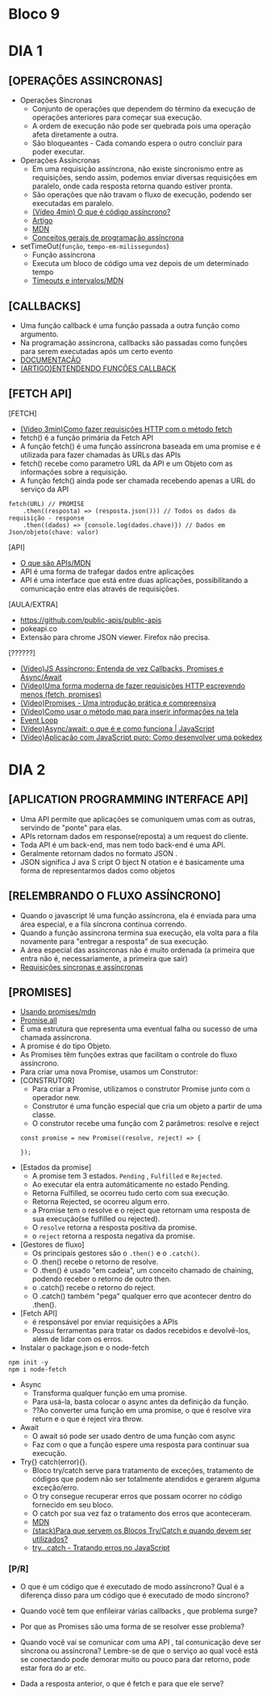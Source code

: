 # Bloco 9
# DIA 1
## [OPERAÇÕES ASSINCRONAS]
- Operações Síncronas
    - Conjunto de operações que dependem do término da execução de operações anteriores para começar sua execução.
    - A ordem de execução não pode ser quebrada pois uma operação afeta diretamente a outra.
    - São bloqueantes - Cada comando espera o outro concluir para poder executar.
- Operações Assíncronas
    - Em uma requisição assíncrona, não existe sincronismo entre as requisições, sendo assim, podemos enviar diversas requisições em paralelo, onde cada resposta retorna quando estiver pronta.
    - São operações que não travam o fluxo de execução, podendo ser executadas em paralelo.
    - [(Vídeo 4min) O que é código assíncrono?](https://www.youtube.com/watch?v=tVYTqsqZHZY)
    - [Artigo](https://giuliana-bezerra.medium.com/operacoes-assincronas-javascript-promises-ae7553ad62b8)
    - [MDN](https://developer.mozilla.org/pt-BR/docs/Learn/JavaScript/Asynchronous)
    - [Conceitos gerais de programação assíncrona](https://developer.mozilla.org/pt-BR/docs/Learn/JavaScript/Asynchronous/Concepts)
- setTimeOut(`função`, `tempo-em-milissegundos`)
    - Função assíncrona
    - Executa um bloco de código uma vez depois de um determinado tempo
    - [Timeouts e intervalos/MDN](https://developer.mozilla.org/pt-BR/docs/Learn/JavaScript/Asynchronous/Timeouts_and_intervals)
## [CALLBACKS]
- Uma função callback é uma função passada a outra função como argumento.
- Na programação assíncrona, callbacks são passadas como funções para serem executadas após um certo evento
- [DOCUMENTAÇÃO](https://developer.mozilla.org/pt-BR/docs/Glossary/Callback_function)
- [(ARTIGO)ENTENDENDO FUNÇÕES CALLBACK](https://medium.com/totvsdevelopers/entendendo-fun%C3%A7%C3%B5es-callback-em-javascript-7b500dc7fa22)

## [FETCH API]
[FETCH]
- [(Vídeo 3min)Como fazer requisições HTTP com o método fetch](https://www.youtube.com/watch?v=m3K8DP4kVXQ)
- fetch() é a função primária da Fetch API
- A função fetch() é uma função assíncrona baseada em uma promise e é utilizada para fazer chamadas às URLs das APIs
- fetch() recebe como parametro URL da API e um Objeto com as informações sobre a requisição.
- A função fetch() ainda pode ser chamada recebendo apenas a URL do serviço da API
``` 
fetch(URL) // PROMISE
    .then((resposta) => (resposta.json())) // Todos os dados da requisição - response
    .then((dados) => {console.log(dados.chave)}) // Dados em Json/objeto(chave: valor)
```

[API]
- [O que são APIs/MDN](https://developer.mozilla.org/pt-BR/docs/Learn/JavaScript/Client-side_web_APIs/Introduction)
- API é uma forma de trafegar dados entre aplicações  
- API é uma interface que está entre duas aplicações, possibilitando a comunicação entre elas através de requisições.

[AULA/EXTRA]
- https://github.com/public-apis/public-apis
- pokeapi.co
- Extensão para chrome JSON viewer. Firefox não precisa.

[??????] 
- [(Vídeo)JS Assíncrono: Entenda de vez Callbacks, Promises e Async/Await](https://www.youtube.com/watch?v=7Bs4-rqbCQc)
- [(Vídeo)Uma forma moderna de fazer requisições HTTP escrevendo menos (fetch, promises)](https://www.youtube.com/watch?v=BCSPrwu5aTo)
- [(Vídeo)Promises - Uma introdução prática e compreensiva](https://www.youtube.com/watch?v=wTGPhsGJ0sw)
- [(Vídeo)Como usar o método map para inserir informações na tela](https://www.youtube.com/watch?v=oQimi85ey_4)
- [Event Loop](https://nodejs.org/en/docs/guides/dont-block-the-event-loop/)
- [(Vídeo)Async/await: o que é e como funciona | JavaScript](https://www.youtube.com/watch?v=Zl_jF7umgcs)
- [(Vídeo)Aplicação com JavaScript puro: Como desenvolver uma pokedex ](https://www.youtube.com/watch?v=Uptu3NrBFBM)


# DIA 2
## [APLICATION PROGRAMMING INTERFACE API]
- Uma API permite que aplicações se comuniquem umas com as outras, servindo de "ponte" para elas.
- APIs retornam dados em response(reposta) a um request do cliente.
- Toda API é um back-end, mas nem todo back-end é uma API.
- Geralmente retornam dados no formato JSON . 
- JSON significa J ava S cript O bject N otation e é basicamente uma forma de representarmos dados como objetos
## [RELEMBRANDO O FLUXO ASSÍNCRONO]
- Quando o javascript lê uma função assíncrona, ela é enviada para uma área especial, e a fila síncrona continua correndo.
- Quando a função assíncrona termina sua execução, ela volta para a fila novamente para "entregar a resposta" de sua execução.
- A área especial das assíncronas não é muito ordenada (a primeira que entra não é, necessariamente, a primeira que sair)
- [Requisições sincronas e assíncronas](http://www.diogomatheus.com.br/blog/php/requisicoes-sincronas-e-assincronas/)
## [PROMISES]
- [Usando promises/mdn](https://developer.mozilla.org/pt-BR/docs/Web/JavaScript/Guide/Using_promises)
- [Promise.all](https://developer.mozilla.org/pt-BR/docs/Web/JavaScript/Reference/Global_Objects/Promise/all)
- É uma estrutura que representa uma eventual falha ou sucesso de uma chamada assíncrona.
- A promise é do tipo Objeto.
- As Promises têm  funções extras que facilitam o controle do fluxo assíncrono.
- Para criar uma nova Promise, usamos um Construtor:
- [CONSTRUTOR]
    - Para criar a Promise, utilizamos o construtor Promise junto com o operador new.
    - Construtor é uma função especial que cria um objeto a partir de uma classe.
    - O construtor recebe uma função com 2 parâmetros: resolve e reject 
    ```
    const promise = new Promise((resolve, reject) => {

    });
    ```
- [Estados da promise]
    - A promise tem 3 estados. `Pending` , `Fulfilled` e `Rejected`.
    - Ao executar ela entra automáticamente no estado Pending.
    - Retorna Fulfilled, se ocorreu tudo certo com sua execução.
    - Retorna Rejected, se ocorreu algum erro.
    - a Promise tem o resolve e o reject que retornam uma resposta de sua execução(se fulfilled ou rejected).
    - O `resolve` retorna a resposta positiva da promise.
    - o `reject` retorna a resposta negativa da promise.
- [Gestores de fluxo]
    - Os principais gestores são o `.then()` e o `.catch()`.
    - O .then() recebe o retorno de resolve.
    - O .then() é usado "em cadeia", um conceito chamado de chaining, podendo receber o retorno de outro then.
    - o .catch() recebe o retorno do reject.
    - O .catch() também "pega" qualquer erro que acontecer dentro do .then().
- [Fetch API]
    - é responsável por enviar requisições a APIs
    - Possui ferramentas para tratar os dados recebidos e devolvê-los, além de lidar com os erros.
- Instalar o package.json e o node-fetch
```
npm init -y
npm i node-fetch
```
- Async
    - Transforma qualquer função em uma promise.
    - Para usá-la, basta colocar o async antes da definição da função.
    - ??Ao converter uma função em uma promise, o que é resolve vira return e o que é reject vira throw.
- Await
    - O await só pode ser usado dentro de uma função com async
    - Faz com o que a função espere uma resposta para continuar sua execução.
- Try{} catch(error){}.
    - Bloco try/catch serve para tratamento de exceções, tratamento de códigos que podem não ser totalmente atendidos e gerarem alguma exceção/erro.
    - O try consegue recuperar erros que possam ocorrer no código fornecido em seu bloco.
    - O catch por sua vez faz o tratamento dos erros que aconteceram.
    - [MDN](https://developer.mozilla.org/pt-BR/docs/Web/JavaScript/Reference/Statements/try...catch)
    - [(stack)Para que servem os Blocos Try/Catch e quando devem ser utilizados?](https://pt.stackoverflow.com/questions/58536/para-que-servem-os-blocos-try-catch-e-quando-devem-ser-utilizados)
    - [try…catch - Tratando erros no JavaScript](https://ricardo-reis.medium.com/try-catch-tratando-erros-no-javascript-91bcce0b93ae)


### [P/R]
- O que é um código que é executado de modo assíncrono? Qual é a diferença disso para um código que é executado de modo síncrono?

- Quando você tem que enfileirar várias callbacks , que problema surge?

- Por que as Promises são uma forma de se resolver esse problema?

- Quando você vai se comunicar com uma API , tal comunicação deve ser síncrona ou assíncrona? Lembre-se de que o serviço ao qual você está se conectando pode demorar muito ou pouco para dar retorno, pode estar fora do ar etc.

- Dada a resposta anterior, o que é fetch e para que ele serve?
